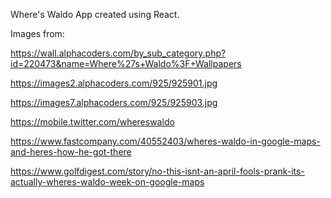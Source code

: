 Where's Waldo App created using React.

Images from:

https://wall.alphacoders.com/by_sub_category.php?id=220473&name=Where%27s+Waldo%3F+Wallpapers

https://images2.alphacoders.com/925/925901.jpg

https://images7.alphacoders.com/925/925903.jpg

https://mobile.twitter.com/whereswaldo

https://www.fastcompany.com/40552403/wheres-waldo-in-google-maps-and-heres-how-he-got-there

https://www.golfdigest.com/story/no-this-isnt-an-april-fools-prank-its-actually-wheres-waldo-week-on-google-maps
